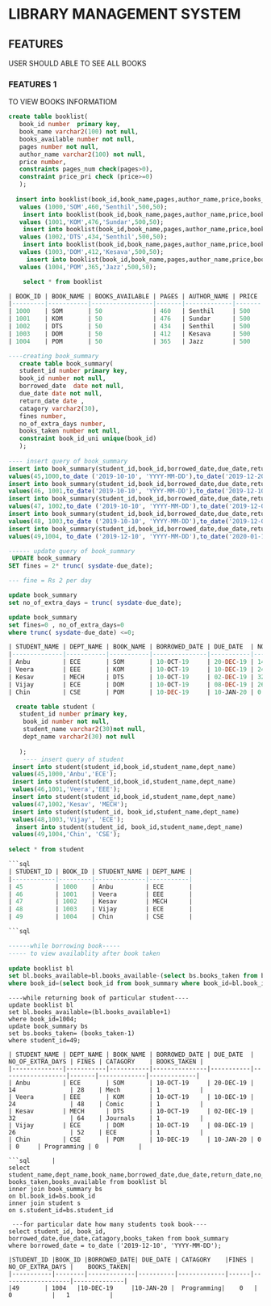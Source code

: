 # LIBRARY MANAGEMENT SYSTEM

## FEATURES
   USER SHOULD ABLE TO SEE ALL BOOKS

### FEATURES 1
   TO VIEW BOOKS INFORMATIOM


```sql
create table booklist( 
   book_id number  primary key,
   book_name varchar2(100) not null,
   books_available number not null,
   pages number not null,
   author_name varchar2(100) not null,
   price number,
   constraints pages_num check(pages>0),
   constraint price_pri check (price>=0)
   );
   
  insert into booklist(book_id,book_name,pages,author_name,price,books_available)
   values (1000,'SOM',460,'Senthil',500,50);
    insert into booklist(book_id,book_name,pages,author_name,price,books_available)
   values (1001,'KOM',476,'Sundar',500,50);
    insert into booklist(book_id,book_name,pages,author_name,price,books_available)
   values (1002,'DTS',434,'Senthil',500,50);
    insert into booklist(book_id,book_name,pages,author_name,price,books_available)
   values (1003,'DOM',412,'Kesava',500,50); 
     insert into booklist(book_id,book_name,pages,author_name,price,books_available)
   values (1004,'POM',365,'Jazz',500,50); 

    select * from booklist

| BOOK_ID | BOOK_NAME | BOOKS_AVAILABLE | PAGES | AUTHOR_NAME | PRICE |   
|---------|-----------|-----------------|-------|-------------|-------|
| 1000    | SOM       | 50              | 460   | Senthil     | 500   |   
| 1001    | KOM       | 50              | 476   | Sundar      | 500   |   
| 1002    | DTS       | 50              | 434   | Senthil     | 500   |   
| 1003    | DOM       | 50              | 412   | Kesava      | 500   |   
| 1004    | POM       | 50              | 365   | Jazz        | 500   |   
```
```sql
----creating book_summary
   create table book_summary(
   student_id number primary key,
   book_id number not null,
   borrowed_date  date not null,
   due_date date not null,
   return_date date ,
   catagory varchar2(30),
   fines number,
   no_of_extra_days number,
   books_taken number not null,
   constraint book_id_uni unique(book_id)
   );
   
---- insert query of book_summary
insert into book_summary(student_id,book_id,borrowed_date,due_date,return_date,catagory, books_taken )
values(45,1000,to_date ('2019-10-10', 'YYYY-MM-DD'),to_date('2019-12-20', 'YYYY-MM-DD'),sysdate,'Mech',1);
insert into book_summary(student_id,book_id,borrowed_date,due_date,return_date,catagory,books_taken)
values(46, 1001,to_date('2019-10-10', 'YYYY-MM-DD'),to_date('2019-12-10', 'YYYY-MM-DD'),sysdate,'Comic',1);
insert into book_summary(student_id,book_id,borrowed_date,due_date,return_date,catagory ,books_taken )
values(47, 1002,to_date ('2019-10-10', 'YYYY-MM-DD'),to_date('2019-12-02', 'YYYY-MM-DD'),sysdate,'Journals',1);
insert into book_summary(student_id,book_id,borrowed_date,due_date,return_date,catagory, books_taken )
values(48, 1003,to_date ('2019-10-10', 'YYYY-MM-DD'),to_date('2019-12-08', 'YYYY-MM-DD'),sysdate,'ECE',1);   
insert into book_summary(student_id,book_id,borrowed_date,due_date,return_date,catagory, books_taken )
values(49,1004, to_date ('2019-12-10', 'YYYY-MM-DD'),to_date('2020-01-10', 'YYYY-MM-DD'),sysdate,'Programming',1);

------ update query of book_summary
 UPDATE book_summary
SET fines = 2* trunc( sysdate-due_date);

--- fine = Rs 2 per day

update book_summary
set no_of_extra_days = trunc( sysdate-due_date);

update book_summary
set fines=0 , no_of_extra_days=0
where trunc( sysdate-due_date) <=0;

| STUDENT_NAME | DEPT_NAME | BOOK_NAME | BORROWED_DATE | DUE_DATE  | NO_OF_EXTRA_DAYS | FINES | CATAGORY    | BOOKS_TAKEN |
|--------------|-----------|-----------|---------------|-----------|------------------|-------|-------------|-------------|
| Anbu         | ECE       | SOM       | 10-OCT-19     | 20-DEC-19 | 14               | 28    | Mech        | 1           |
| Veera        | EEE       | KOM       | 10-OCT-19     | 10-DEC-19 | 24               | 48    | Comic       | 1           |
| Kesav        | MECH      | DTS       | 10-OCT-19     | 02-DEC-19 | 32               | 64    | Journals    | 1           |
| Vijay        | ECE       | DOM       | 10-OCT-19     | 08-DEC-19 | 26               | 52    | ECE         | 1           |
| Chin         | CSE       | POM       | 10-DEC-19     | 10-JAN-20 | 0                | 0     | Programming | 1           |
```
```sql
  create table student (
   student_id number primary key,
    book_id number not null,
    student_name varchar2(30)not null,
    dept_name varchar2(30) not null
   
   );
    ---- insert query of student
 insert into student(student_id,book_id,student_name,dept_name)
 values(45,1000,'Anbu','ECE');
 insert into student(student_id,book_id,student_name,dept_name)
 values(46,1001,'Veera','EEE');
 insert into student(student_id,book_id,student_name,dept_name)
 values(47,1002,'Kesav', 'MECH');
 insert into student(student_id, book_id,student_name,dept_name)
 values(48,1003,'Vijay', 'ECE');
  insert into student(student_id, book_id,student_name,dept_name)
 values(49,1004,'Chin', 'CSE');
 
select * from student

```sql
| STUDENT_ID | BOOK_ID | STUDENT_NAME | DEPT_NAME | 
|------------|---------|--------------|-----------|
| 45         | 1000    | Anbu         | ECE       | 
| 46         | 1001    | Veera        | EEE       | 
| 47         | 1002    | Kesav        | MECH      | 
| 48         | 1003    | Vijay        | ECE       | 
| 49         | 1004    | Chin         | CSE       | 

```sql

------while borrowing book-----
----- to view availablity after book taken
    
update booklist bl
set bl.books_available=bl.books_available-(select bs.books_taken from book_summary bs where bs.book_id=bl.book_id)
where book_id=(select book_id from book_summary where book_id=bl.book_id); 
```

```
----while returning book of particular student----
update booklist bl
set bl.books_available=(bl.books_available+1)
where book_id=1004;
update book_summary bs
set bs.books_taken= (books_taken-1)
where student_id=49; 

| STUDENT_NAME | DEPT_NAME | BOOK_NAME | BORROWED_DATE | DUE_DATE  | NO_OF_EXTRA_DAYS | FINES | CATAGORY    | BOOKS_TAKEN |
|--------------|-----------|-----------|---------------|-----------|------------------|-------|-------------|-------------|
| Anbu         | ECE       | SOM       | 10-OCT-19     | 20-DEC-19 | 14               | 28    | Mech        | 1           |
| Veera        | EEE       | KOM       | 10-OCT-19     | 10-DEC-19 | 24               | 48    | Comic       | 1           |
| Kesav        | MECH      | DTS       | 10-OCT-19     | 02-DEC-19 | 32               | 64    | Journals    | 1           |
| Vijay        | ECE       | DOM       | 10-OCT-19     | 08-DEC-19 | 26               | 52    | ECE         | 1           |
| Chin         | CSE       | POM       | 10-DEC-19     | 10-JAN-20 | 0                | 0     | Programming | 0           |             

```sql      |
select student_name,dept_name,book_name,borrowed_date,due_date,return_date,no_of_extra_days,fines,catagory, books_taken,books_available from booklist bl
inner join book_summary bs
on bl.book_id=bs.book_id
inner join student s
on s.student_id=bs.student_id

 ---for particular date how many students took book----
select student_id, book_id, borrowed_date,due_date,catagory,books_taken from book_summary
where borrowed_date = to_date ('2019-12-10', 'YYYY-MM-DD');

|STUDENT_ID	|BOOK_ID |BORROWED_DATE| DUE_DATE |	CATAGORY    |FINES |  NO_OF_EXTRA_DAYS |	BOOKS_TAKEN|
|-----------|--------|-------------|----------|-------------|------|-------------------|--------------|
|49	      | 1004   |10-DEC-19	  |10-JAN-20 |  Programming|	0   |       0           |	1           |
```





